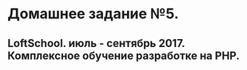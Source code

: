 # Домашнее задание №5.
## LoftSchool. июль - сентябрь 2017. Комплексное обучение разработке на PHP. 
